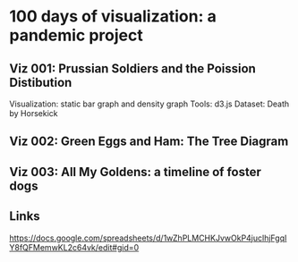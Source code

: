 # 100 days of visualization: a pandemic project

## Viz 001: Prussian Soldiers and the Poission Distibution 
Visualization: static bar graph and density graph 
Tools: d3.js
Dataset: Death by Horsekick

## Viz 002: Green Eggs and Ham: The Tree Diagram


## Viz 003: All My Goldens: a timeline of foster dogs

## Links
https://docs.google.com/spreadsheets/d/1wZhPLMCHKJvwOkP4juclhjFgqIY8fQFMemwKL2c64vk/edit#gid=0
